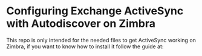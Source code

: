 # Configuring Exchange ActiveSync with Autodiscover on Zimbra

This repo is only intended for the needed files to get ActiveSync working on Zimbra, if you want to know how to install it follow the guide at:
